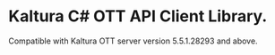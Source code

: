 # Kaltura C# OTT API Client Library.
Compatible with Kaltura OTT server version 5.5.1.28293 and above.
